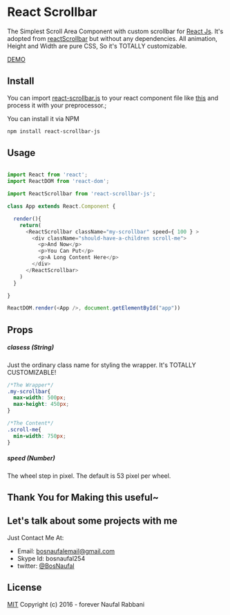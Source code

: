 # React Scrollbar

The Simplest Scroll Area Component with custom scrollbar for [React Js](http://facebook.github.io/react/). It's adopted from [reactScrollbar](https://github.com/souhe/reactScrollbar) but without any dependencies. All animation, Height and Width are pure CSS, So it's TOTALLY customizable.

[DEMO](https://bosnaufal.github.io/react-scrollbar)

## Install
You can import [react-scrollbar.js](./src/js/components/react-scrollbar.js) to your react component file like [this](./src/js/components/app.js) and process it with your preprocessor.;



You can install it via NPM
```bash
npm install react-scrollbar-js
```


## Usage
```javascript

import React from 'react';
import ReactDOM from 'react-dom';

import ReactScrollbar from 'react-scrollbar-js';

class App extends React.Component {

  render(){
    return(
      <ReactScrollbar className="my-scrollbar" speed={ 100 } >
        <div className="should-have-a-children scroll-me">
          <p>And Now</p>
          <p>You Can Put</p>
          <p>A Long Content Here</p>
        </div>
      </ReactScrollbar>
    )
  }

}

ReactDOM.render(<App />, document.getElementById("app"))

```


## Props
##### clasess (String)
Just the ordinary class name for styling the wrapper. It's TOTALLY CUSTOMIZABLE!
```css
/*The Wrapper*/
.my-scrollbar{
  max-width: 500px;
  max-height: 450px;
}

/*The Content*/
.scroll-me{
  min-width: 750px;
}
```

##### speed (Number)
The wheel step in pixel. The default is 53 pixel per wheel.

## Thank You for Making this useful~

## Let's talk about some projects with me
Just Contact Me At:
- Email: [bosnaufalemail@gmail.com](mailto:bosnaufalemail@gmail.com)
- Skype Id: bosnaufal254
- twitter: [@BosNaufal](https://twitter.com/BosNaufal)

## License
[MIT](http://opensource.org/licenses/MIT)
Copyright (c) 2016 - forever Naufal Rabbani
